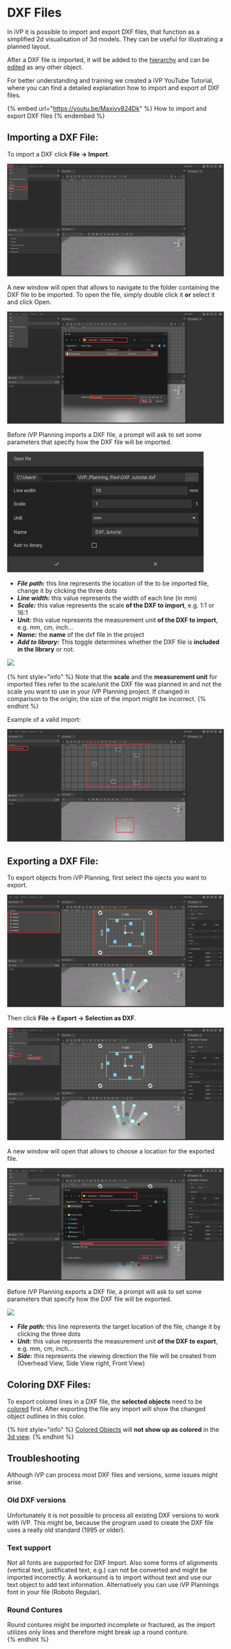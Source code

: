 # DXF Files

In iVP it is possible to import and export DXF files, that function as a simplified 2d visualisation of 3d models. They can be useful for illustrating a planned layout.

After a DXF file is imported, it will be added to the [hierarchy](./user-interface/hierarchy-panel.md) and can be [edited](./machines/README.md) as any other object.

For better understanding and training we created a iVP YouTube Tutorial, where you can find a detailed explanation how to import and export of DXF files.

{% embed url="https://youtu.be/Maxivv824Dk" %}
How to import and export DXF files
{% endembed %}

## Importing a DXF File:

To import a DXF click **File -> Import**. 

![](../../.gitbook/assets/iVP_Planning_ObjectInteraction_DXFToolImport0.png)

A new window will open that allows to navigate to the folder containing the DXF file to be imported. To open the file, simply double click it **or** select it and click Open.

![](../../.gitbook/assets/iVP_Planning_ObjectInteraction_DXFToolImport1.png)

Before iVP Planning imports a DXF file, a prompt will ask to set some parameters that specify how the DXF file will be imported. 

![](../../.gitbook/assets/iVP_Planning_ObjectInteraction_DXFToolImport2.png)

* _**File path:**_ this line represents the location of the to be imported file, change it by clicking the three dots
* _**Line width:**_ this value represents the width of each line (in mm)
* _**Scale:**_ this value represents the scale **of the DXF to import**, e.g. 1:1 or 16:1
* _**Unit:**_ this value represents the measurement unit **of the DXF to import**, e.g. mm, cm, inch...
* _**Name:**_ the **name** of the dxf file in the project
* _**Add to library:**_ This toggle determines whether the DXF file is **included in the library** or not.

![](../../.gitbook/assets/DXF\_Import\_comparison.jpg)

{% hint style="info" %}
Note that the **scale** and the **measurement unit** for imported files refer to the scale/unit the DXF file was planned in and not the scale you want to use in your iVP Planning project. If changed in comparison to the origin; the size of the import might be incorrect.
{% endhint %}

Example of a valid import:

![](../../.gitbook/assets/iVP_Planning_ObjectInteraction_DXFToolImport3.png)

## Exporting a DXF File:

To export objects from iVP Planning, first select the ojects you want to export.

![](../../.gitbook/assets/iVP_Planning_ObjectInteraction_DXFToolExport0.png)

Then click **File -> Export -> Selection as DXF**.

![](../../.gitbook/assets/iVP_Planning_ObjectInteraction_DXFToolExport1.png)

A new window will open that allows to choose a location for the exported file.

![](../../.gitbook/assets/iVP_Planning_ObjectInteraction_DXFToolExport2.png)

Before iVP Planning exports a DXF file, a prompt will ask to set some parameters that specify how the DXF file will be exported. 

![](../../.gitbook/assets/DXF\_Export\_settings.jpg)


* _**File path:**_ this line represents the target location of the file, change it by clicking the three dots
* _**Unit:**_ this value represents the measurement unit **of the DXF to export**, e.g. mm, cm, inch...
* _**Side:**_ this represents the viewing direction the file will be created from (Overhead View, Side View right, Front View)

## Coloring DXF Files:

To export colored lines in a DXF file, the **selected objects** need to be [colored](./machines/highlighting-objects.md) first. After exporting the file any import will show the changed object outlines in this color.

{% hint style="info" %}
[Colored Objects](./machines/highlighting-objects.md) will **not show up as colored** in the [3d view](./user-interface/the-3d-view.md).
{% endhint %}

## Troubleshooting
Although iVP can process most DXF files and versions, some issues might arise. 
### Old DXF versions
Unfortunately it is not possible to process all existing DXF versions to work with iVP. This might be, because the program used to create the DXF file uses a really old standard (1995 or older).
### Text support 
Not all fonts are supported for DXF Import. Also some forms of alignments (vertical text, justificated text, e.g.) can not be converted and might be imported incorrectly. A workaround is to import without text and use our text object to add text information. Alternatively you can use iVP Plannings font in your file (Roboto Regular).
### Round Contures
Round contures might be imported incomplete or fractured, as the import utilizes only lines and therefore might break up a round conture.  
{% endhint %}
